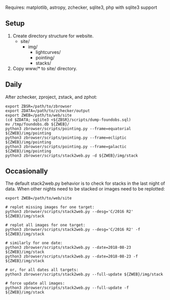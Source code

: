 Requires: matplotlib, astropy, zchecker, sqlite3, php with sqlite3 support

Setup
-----

1. Create directory structure for website.
   * site/
     * img/
       * lightcurves/
       * pointing/
       * stacks/
2. Copy www/* to site/ directory.

Daily
-----

After zchecker, zproject, zstack, and zphot:
```
export ZBSR=/path/to/zbrowser
export ZDATA=/path/to/zchecker/output
export ZWEB=/path/to/web/site
(cd $ZDATA; sqlite3 <${ZBSR}/scripts/dump-foundobs.sql)
mv /tmp/foundobs.db ${ZWEB}/
python3 zbrowser/scripts/pointing.py --frame=equatorial ${ZWEB}/img/pointing
python3 zbrowser/scripts/pointing.py --frame=ecliptic ${ZWEB}/img/pointing
python3 zbrowser/scripts/pointing.py --frame=galactic ${ZWEB}/img/pointing
python3 zbrowser/scripts/stack2web.py -d ${ZWEB}/img/stack
```

Occasionally
------------

The default stack2web.py behavior is to check for stacks in the last
night of data.  When other nights need to be stacked or images need to
be replotted:

```
export ZWEB=/path/to/web/site

# replot missing images for one target:
python3 zbrowser/scripts/stack2web.py --desg='C/2016 R2' ${ZWEB}/img/stack

# replot all images for one target:
python3 zbrowser/scripts/stack2web.py --desg='C/2016 R2' -f ${ZWEB}/img/stack

# similarly for one date:
python3 zbrowser/scripts/stack2web.py --date=2018-08-23 ${ZWEB}/img/stack
python3 zbrowser/scripts/stack2web.py --date=2018-08-23 -f ${ZWEB}/img/stack

# or, for all dates all targets:
python3 zbrowser/scripts/stack2web.py --full-update ${ZWEB}/img/stack

# force update all images:
python3 zbrowser/scripts/stack2web.py --full-update -f ${ZWEB}/img/stack
```
